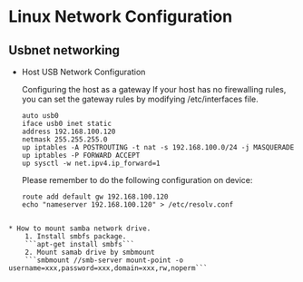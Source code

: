 Linux Network Configuration
===========================

## Usbnet networking

* Host USB Network Configuration

    Configuring the host as a gateway If your host has no firewalling rules, you can set the gateway rules by modifying /etc/interfaces file. 
    ```
    auto usb0
    iface usb0 inet static
    address 192.168.100.120
    netmask 255.255.255.0
    up iptables -A POSTROUTING -t nat -s 192.168.100.0/24 -j MASQUERADE
    up iptables -P FORWARD ACCEPT
    up sysctl -w net.ipv4.ip_forward=1
    ```
    Please remember to do the following configuration on device: 
    ```
    route add default gw 192.168.100.120
    echo "nameserver 192.168.100.120" > /etc/resolv.conf
```

* How to mount samba network drive.
	1. Install smbfs package.
	```apt-get install smbfs```
    2. Mount samab drive by smbmount
    ```smbmount //smb-server mount-point -o username=xxx,password=xxx,domain=xxx,rw,noperm```